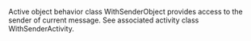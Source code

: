 Active object behavior class WithSenderObject provides access to the sender of current message.
See associated activity class WithSenderActivity.